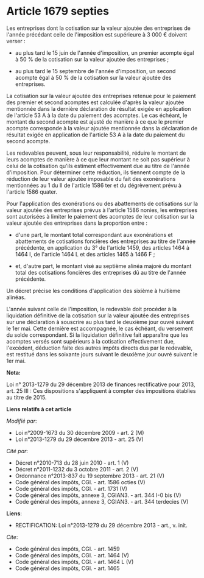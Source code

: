 # Article 1679 septies

Les entreprises dont la cotisation sur la valeur ajoutée des entreprises de l'année précédant celle de l'imposition est
supérieure à 3 000 € doivent verser :

- au plus tard le 15 juin de l'année d'imposition, un premier acompte égal à 50 % de la cotisation sur la valeur ajoutée des
entreprises ;

- au plus tard le 15 septembre de l'année d'imposition, un second acompte égal à 50 % de la cotisation sur la valeur ajoutée
des entreprises. 

La cotisation sur la valeur ajoutée des entreprises retenue pour le paiement des premier et second acomptes est calculée
d'après la valeur ajoutée mentionnée dans la dernière déclaration de résultat exigée en application de l'article 53 A à la
date du paiement des acomptes. Le cas échéant, le montant du second acompte est ajusté de manière à ce que le premier acompte
corresponde à la valeur ajoutée mentionnée dans la déclaration de résultat exigée en application de l'article 53 A à la date
du paiement du second acompte. 

Les redevables peuvent, sous leur responsabilité, réduire le montant de leurs acomptes de manière à ce que leur montant ne
soit pas supérieur à celui de la cotisation qu'ils estiment effectivement due au titre de l'année d'imposition. Pour
déterminer cette réduction, ils tiennent compte de la réduction de leur valeur ajoutée imposable du fait des exonérations
mentionnées au 1 du II de l'article 1586 ter et du dégrèvement prévu à l'article 1586 quater. 

Pour l'application des exonérations ou des abattements de cotisations sur la valeur ajoutée des entreprises prévus à
l'article 1586 nonies, les entreprises sont autorisées à limiter le paiement des acomptes de leur cotisation sur la valeur
ajoutée des entreprises dans la proportion entre :

- d'une part, le montant total correspondant aux exonérations et abattements de cotisations foncières des entreprises au
titre de l'année précédente, en application du 3° de l'article 1459, des articles 1464 à 1464 I, de l'article 1464 L et des
articles 1465 à 1466 F ;

- et, d'autre part, le montant visé au septième alinéa majoré du montant total des cotisations foncières des entreprises dû
au titre de l'année précédente. 

Un décret précise les conditions d'application des sixième à huitième alinéas. 

L'année suivant celle de l'imposition, le redevable doit procéder à la liquidation définitive de la cotisation sur la valeur
ajoutée des entreprises sur une déclaration à souscrire au plus tard le deuxième jour ouvré suivant le 1er mai. Cette
dernière est accompagnée, le cas échéant, du versement du solde correspondant. Si la liquidation définitive fait apparaître
que les acomptes versés sont supérieurs à la cotisation effectivement due, l'excédent, déduction faite des autres impôts
directs dus par le redevable, est restitué dans les soixante jours suivant le deuxième jour ouvré suivant le 1er mai.

**Nota:**

Loi n° 2013-1279 du 29 décembre 2013 de finances rectificative pour 2013, art. 25 III : Ces dispositions s'appliquent à
compter des impositions établies au titre de 2015.

**Liens relatifs à cet article**

_Modifié par_:

  - Loi n°2009-1673 du 30 décembre 2009 - art. 2 (M)
  - Loi n°2013-1279 du 29 décembre 2013 - art. 25 (V)

_Cité par_:

  - Décret n°2010-713 du 28 juin 2010 - art. 1 (V)
  - Décret n°2011-1232 du 3 octobre 2011 - art. 2 (V)
  - Ordonnance n°2013-837 du 19 septembre 2013 - art. 21 (V)
  - Code général des impôts, CGI. - art. 1586 octies (V)
  - Code général des impôts, CGI. - art. 1731 (V)
  - Code général des impôts, annexe 3, CGIAN3. - art. 344 I-0 bis (V)
  - Code général des impôts, annexe 3, CGIAN3. - art. 344 terdecies (V)

**Liens**:

  - RECTIFICATION: Loi n°2013-1279 du 29 décembre 2013 - art., v. init.

_Cite_:

  - Code général des impôts, CGI. - art. 1459
  - Code général des impôts, CGI. - art. 1464 (V)
  - Code général des impôts, CGI. - art. 1464 L (V)
  - Code général des impôts, CGI. - art. 1465
